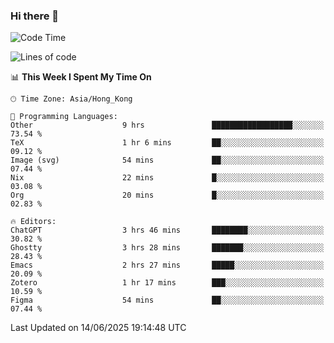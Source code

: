 ### Hi there 👋

<!--
**nicehiro/nicehiro** is a ✨ _special_ ✨ repository because its `README.md` (this file) appears on your GitHub profile.

Here are some ideas to get you started:

- 🔭 I’m currently working on ...
- 🌱 I’m currently learning ...
- 👯 I’m looking to collaborate on ...
- 🤔 I’m looking for help with ...
- 💬 Ask me about ...
- 📫 How to reach me: ...
- 😄 Pronouns: ...
- ⚡ Fun fact: ...
-->

<!--START_SECTION:waka-->
![Code Time](http://img.shields.io/badge/Code%20Time-728%20hrs%201%20min-blue)

![Lines of code](https://img.shields.io/badge/From%20Hello%20World%20I%27ve%20Written-1.7%20million%20lines%20of%20code-blue)

📊 **This Week I Spent My Time On** 

```text
🕑︎ Time Zone: Asia/Hong_Kong

💬 Programming Languages: 
Other                    9 hrs               ██████████████████░░░░░░░   73.54 % 
TeX                      1 hr 6 mins         ██░░░░░░░░░░░░░░░░░░░░░░░   09.12 % 
Image (svg)              54 mins             ██░░░░░░░░░░░░░░░░░░░░░░░   07.44 % 
Nix                      22 mins             █░░░░░░░░░░░░░░░░░░░░░░░░   03.08 % 
Org                      20 mins             █░░░░░░░░░░░░░░░░░░░░░░░░   02.83 % 

🔥 Editors: 
ChatGPT                  3 hrs 46 mins       ████████░░░░░░░░░░░░░░░░░   30.82 % 
Ghostty                  3 hrs 28 mins       ███████░░░░░░░░░░░░░░░░░░   28.43 % 
Emacs                    2 hrs 27 mins       █████░░░░░░░░░░░░░░░░░░░░   20.09 % 
Zotero                   1 hr 17 mins        ███░░░░░░░░░░░░░░░░░░░░░░   10.59 % 
Figma                    54 mins             ██░░░░░░░░░░░░░░░░░░░░░░░   07.44 % 
```


 Last Updated on 14/06/2025 19:14:48 UTC
<!--END_SECTION:waka-->
